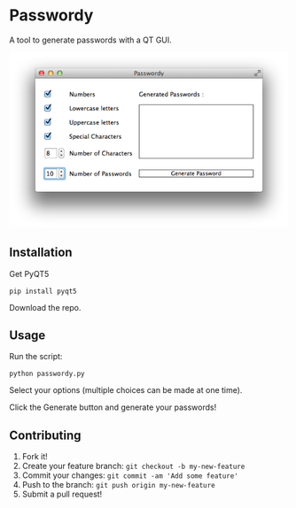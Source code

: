 # Passwordy

A tool to generate passwords with a QT GUI.

![](https://raw.githubusercontent.com/BryceFury/passwordy/master/assets/screenshots/passwordy_screenshot.png)

## Installation

Get PyQT5

    pip install pyqt5

Download the repo.

## Usage

Run the script:

    python passwordy.py

Select your options (multiple choices can be made at one time).

Click the Generate button and generate your passwords!

## Contributing
1. Fork it!
2. Create your feature branch: `git checkout -b my-new-feature`
3. Commit your changes: `git commit -am 'Add some feature'`
4. Push to the branch: `git push origin my-new-feature`
5. Submit a pull request!


